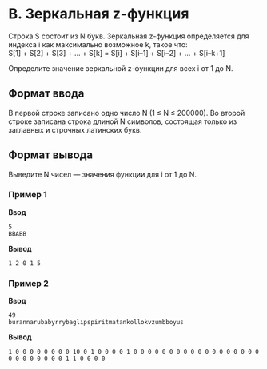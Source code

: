 ﻿# B. Зеркальная z-функция

Строка S состоит из N букв. Зеркальная z-функция определяется для индекса i как максимально возможное k, такое что:  
S[1] + S[2] + S[3] + … + S[k] = S[i] + S[i–1] + S[i–2] + ... + S[i–k+1]

Определите значение зеркальной z-функции для всех i от 1 до N.

## Формат ввода

В первой строке записано одно число N (1 ≤ N ≤ 200000). Во второй строке записана строка длиной N символов, состоящая только из заглавных и строчных латинских букв.  

## Формат вывода

Выведите N чисел — значения функции для i от 1 до N.  

### Пример 1
**Ввод** 
```
5
BBABB
```
**Вывод**
```
1 2 0 1 5
```  

### Пример 2
**Ввод** 
```
49
burannarubabyrrybaglipspiritmatankollokvzumbboyus
```
**Вывод**
```
1 0 0 0 0 0 0 0 0 10 0 1 0 0 0 0 1 0 0 0 0 0 0 0 0 0 0 0 0 0 0 0 0 0 0 0 0 0 0 0 0 0 0 1 1 0 0 0 0
```  

